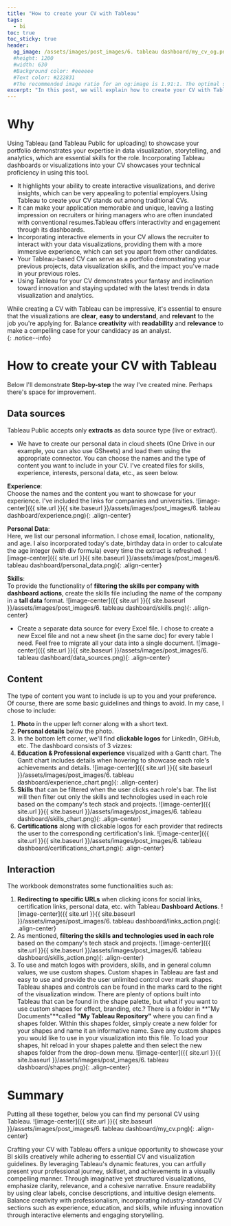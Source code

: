 ```yaml
---
title: "How to create your CV with Tableau"
tags:
  - bi
toc: true
toc_sticky: true
header:
  og_image: /assets/images/post_images/6. tableau dashboard/my_cv_og.png.jpg
  #height: 1200
  #width: 630
  #Background color: #eeeeee
  #Text color: #222831
  #The recommended image ratio for an og:image is 1.91:1. The optimal size would be 1200 x 630.
excerpt: "In this post, we will explain how to create your CV with Tableau"
---
```


# Why
Using Tableau (and Tableau Public for uploading) to showcase your portfolio demonstrates your expertise in data visualization, storytelling, and analytics, which are essential skills for the role. Incorporating Tableau dashboards or visualizations into your CV showcases your technical proficiency in using this tool.
- It highlights your ability to create interactive visualizations, and derive insights, which can be very appealing to potential employers.Using Tableau to create your CV stands out among traditional CVs. 
- It can make your application memorable and unique, leaving a lasting impression on recruiters or hiring managers who are often inundated with conventional resumes.Tableau offers interactivity and engagement through its dashboards. 
- Incorporating interactive elements in your CV allows the recruiter to interact with your data visualizations, providing them with a more immersive experience, which can set you apart from other candidates.
- Your Tableau-based CV can serve as a portfolio demonstrating your previous projects, data visualization skills, and the impact you've made in your previous roles.
- Using Tableau for your CV demonstrates your fantasy and inclination toward innovation and staying updated with the latest trends in data visualization and analytics. 

While creating a CV with Tableau can be impressive, it's essential to ensure that the visualizations are **clear**, **easy to understand**, and **relevant** to the job you're applying for. Balance **creativity** with **readability** and **relevance** to make a compelling case for your candidacy as an analyst.<br>
{: .notice--info}

# How to create your CV with Tableau
Below I'll demonstrate **Step-by-step** the way I've created mine. Perhaps there's space for improvement. 

## Data sources
Tableau Public accepts only **extracts** as data source type (live or extract). 
- We have to create our personal data in cloud sheets (One Drive in our example, you can also use GSheets) and load them using the appropriate connector. You can choose the names and the type of content you want to include in your CV. I've created files for skills, experience, interests, personal data, etc., as seen below.

**Experience**: <br>
Choose the names and the content you want to showcase for your experience. I've included the links for companies and universities. 
![image-center]({{ site.url }}{{ site.baseurl }}/assets/images/post_images/6. tableau dashboard/experience.png){: .align-center}

**Personal Data**: <br>
Here, we list our personal information. I chose email, location, nationality, and age. I also incorporated today's date, birthday data in order to calculate the age integer (with div formula) every time the extract is refreshed.
![image-center]({{ site.url }}{{ site.baseurl }}/assets/images/post_images/6. tableau dashboard/personal_data.png){: .align-center}

**Skills**: <br>
To provide the functionality of **filtering the skills per company with dashboard actions**, create the skills file including the name of the company in a **tall data** format.
![image-center]({{ site.url }}{{ site.baseurl }}/assets/images/post_images/6. tableau dashboard/skills.png){: .align-center}

- Create a separate data source for every Excel file. I chose to create a new Excel file and not a new sheet (in the same doc) for every table I need. Feel free to migrate all your data into a single document.
![image-center]({{ site.url }}{{ site.baseurl }}/assets/images/post_images/6. tableau dashboard/data_sources.png){: .align-center}

## Content
The type of content you want to include is up to you and your preference. Of course, there are some basic guidelines and things to avoid. In my case, I chose to include:<br>
1. **Photo** in the upper left corner along with a short text.
1. **Personal details** below the photo.
1. In the bottom left corner, we'll find **clickable logos** for LinkedIn, GitHub, etc.
The dashboard consists of 3 vizzes:
1. **Education & Professional experience** visualized with a Gantt chart. The Gantt chart includes details when hovering to showcase each role's achievements and details.
![image-center]({{ site.url }}{{ site.baseurl }}/assets/images/post_images/6. tableau dashboard/experience_chart.png){: .align-center}
1. **Skills** that can be filtered when the user clicks each role's bar. The list will then filter out only the skills and technologies used in each role based on the company's tech stack and projects.
![image-center]({{ site.url }}{{ site.baseurl }}/assets/images/post_images/6. tableau dashboard/skills_chart.png){: .align-center}
1. **Certifications** along with clickable logos for each provider that redirects the user to the corresponding certification's link.
![image-center]({{ site.url }}{{ site.baseurl }}/assets/images/post_images/6. tableau dashboard/certifications_chart.png){: .align-center}

## Interaction
The workbook demonstrates some functionalities such as: 
1. **Redirecting to specific URLs**  when clicking icons for social links, certification links, personal data, etc. with Tableau **Dashboard Actions**.
![image-center]({{ site.url }}{{ site.baseurl }}/assets/images/post_images/6. tableau dashboard/links_action.png){: .align-center}
1. As mentioned, **filtering the skills and technologies used in each role** based on the company's tech stack and projects.
![image-center]({{ site.url }}{{ site.baseurl }}/assets/images/post_images/6. tableau dashboard/skills_action.png){: .align-center}
1. To use and match logos with providers, skills, and in general column values, we use custom shapes. Custom shapes in Tableau are fast and easy to use and provide the user unlimited control over mark shapes. Tableau shapes and controls can be found in the marks card to the right of the visualization window. There are plenty of options built into Tableau that can be found in the shape palette, but what if you want to use custom shapes for effect, branding, etc.? There is a folder in **"My Documents"**called **"My Tableau Repository"** where you can find a shapes folder. Within this shapes folder, simply create a new folder for your shapes and name it an informative name. Save any custom shapes you would like to use in your visualization into this file. To load your shapes, hit reload in your shapes palette and then select the new shapes folder from the drop-down menu.
![image-center]({{ site.url }}{{ site.baseurl }}/assets/images/post_images/6. tableau dashboard/shapes.png){: .align-center}

# Summary

Putting all these together, below you can find my personal CV using Tableau.
![image-center]({{ site.url }}{{ site.baseurl }}/assets/images/post_images/6. tableau dashboard/my_cv.png){: .align-center}

Crafting your CV with Tableau offers a unique opportunity to showcase your BI skills creatively while adhering to essential CV and visualization guidelines. By leveraging Tableau's dynamic features, you can artfully present your professional journey, skillset, and achievements in a visually compelling manner. Through imaginative yet structured visualizations, emphasize clarity, relevance, and a cohesive narrative. Ensure readability by using clear labels, concise descriptions, and intuitive design elements. Balance creativity with professionalism, incorporating industry-standard CV sections such as experience, education, and skills, while infusing innovation through interactive elements and engaging storytelling.